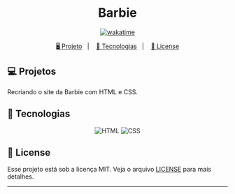 <h1 align="center">
  Barbie
</h1>

<p align="center">
  <a href="https://wakatime.com/badge/user/68660678-6b86-4b78-98df-f5f41a37e1bc/project/7044166a-0c11-4357-b743-e58416dec685"><img src="https://wakatime.com/badge/user/68660678-6b86-4b78-98df-f5f41a37e1bc/project/7044166a-0c11-4357-b743-e58416dec685.svg" alt="wakatime"></a>
</p>

<p align="center">
  <a href="#-projeto">🖥️ Projeto</a>&nbsp;&nbsp;&nbsp;|&nbsp;&nbsp;&nbsp;
  <a href="#-tecnologias">🚀 Tecnologias</a>&nbsp;&nbsp;&nbsp;|&nbsp;&nbsp;&nbsp;
  <a href="#-license">📝 License</a>
</p>

## 💻 Projetos

Recriando o site da Barbie com HTML e CSS.

## 🚀 Tecnologias

<p align="center">
    <img src="https://img.shields.io/static/v1?style=for-the-badge&message=HTML5&color=E34F26&logo=HTML5&logoColor=FFFFFF&label=" alt="HTML" tittle="HTML">
    <img src="https://img.shields.io/static/v1?style=for-the-badge&message=CSS3&color=1572B6&logo=CSS3&logoColor=FFFFFF&label=" alt="CSS" tittle="CSS">
</p>

## 📝 License

Esse projeto está sob a licença MIT. Veja o arquivo [LICENSE](LICENSE) para mais detalhes.

---
